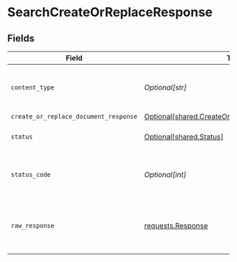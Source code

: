 # SearchCreateOrReplaceResponse


## Fields

| Field                                                                                                          | Type                                                                                                           | Required                                                                                                       | Description                                                                                                    |
| -------------------------------------------------------------------------------------------------------------- | -------------------------------------------------------------------------------------------------------------- | -------------------------------------------------------------------------------------------------------------- | -------------------------------------------------------------------------------------------------------------- |
| `content_type`                                                                                                 | *Optional[str]*                                                                                                | :heavy_check_mark:                                                                                             | HTTP response content type for this operation                                                                  |
| `create_or_replace_document_response`                                                                          | [Optional[shared.CreateOrReplaceDocumentResponse]](undefined/models/shared/createorreplacedocumentresponse.md) | :heavy_minus_sign:                                                                                             | OK                                                                                                             |
| `status`                                                                                                       | [Optional[shared.Status]](undefined/models/shared/status.md)                                                   | :heavy_minus_sign:                                                                                             | Default error response                                                                                         |
| `status_code`                                                                                                  | *Optional[int]*                                                                                                | :heavy_check_mark:                                                                                             | HTTP response status code for this operation                                                                   |
| `raw_response`                                                                                                 | [requests.Response](https://requests.readthedocs.io/en/latest/api/#requests.Response)                          | :heavy_minus_sign:                                                                                             | Raw HTTP response; suitable for custom response parsing                                                        |